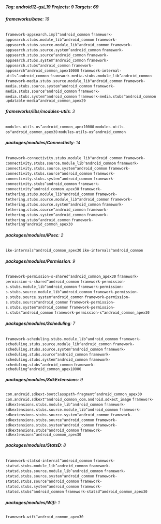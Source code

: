##### Tag: android12-gsi_19 Projects: 9 Targets: 69

###### **frameworks/base**: 16
`framework-appsearch.impl^android_common` `framework-appsearch.stubs.module_lib^android_common` `framework-appsearch.stubs.source.module_lib^android_common` `framework-appsearch.stubs.source.system^android_common` `framework-appsearch.stubs.source^android_common` `framework-appsearch.stubs.system^android_common` `framework-appsearch.stubs^android_common` `framework-appsearch^android_common_apex10000` `framework-internal-utils^android_common` `framework-media.stubs.module_lib^android_common` `framework-media.stubs.source.module_lib^android_common` `framework-media.stubs.source.system^android_common` `framework-media.stubs.source^android_common` `framework-media.stubs.system^android_common` `framework-media.stubs^android_common` `updatable-media^android_common_apex29`
###### **frameworks/libs/modules-utils**: 3
`modules-utils-os^android_common_apex10000` `modules-utils-os^android_common_apex30` `modules-utils-os^android_common`
###### **packages/modules/Connectivity**: 14
`framework-connectivity.stubs.module_lib^android_common` `framework-connectivity.stubs.source.module_lib^android_common` `framework-connectivity.stubs.source.system^android_common` `framework-connectivity.stubs.source^android_common` `framework-connectivity.stubs.system^android_common` `framework-connectivity.stubs^android_common` `framework-connectivity^android_common_apex30` `framework-tethering.stubs.module_lib^android_common` `framework-tethering.stubs.source.module_lib^android_common` `framework-tethering.stubs.source.system^android_common` `framework-tethering.stubs.source^android_common` `framework-tethering.stubs.system^android_common` `framework-tethering.stubs^android_common` `framework-tethering^android_common_apex30`
###### **packages/modules/IPsec**: 2
`ike-internals^android_common_apex30` `ike-internals^android_common`
###### **packages/modules/Permission**: 9
`framework-permission-s-shared^android_common_apex30` `framework-permission-s-shared^android_common` `framework-permission-s.stubs.module_lib^android_common` `framework-permission-s.stubs.source.module_lib^android_common` `framework-permission-s.stubs.source.system^android_common` `framework-permission-s.stubs.source^android_common` `framework-permission-s.stubs.system^android_common` `framework-permission-s.stubs^android_common` `framework-permission-s^android_common_apex30`
###### **packages/modules/Scheduling**: 7
`framework-scheduling.stubs.module_lib^android_common` `framework-scheduling.stubs.source.module_lib^android_common` `framework-scheduling.stubs.source.system^android_common` `framework-scheduling.stubs.source^android_common` `framework-scheduling.stubs.system^android_common` `framework-scheduling.stubs^android_common` `framework-scheduling^android_common_apex10000`
###### **packages/modules/SdkExtensions**: 9
`com.android.sdkext-bootclasspath-fragment^android_common_apex30` `com.android.sdkext^android_common_com.android.sdkext_image` `framework-sdkextensions.stubs.module_lib^android_common` `framework-sdkextensions.stubs.source.module_lib^android_common` `framework-sdkextensions.stubs.source.system^android_common` `framework-sdkextensions.stubs.source^android_common` `framework-sdkextensions.stubs.system^android_common` `framework-sdkextensions.stubs^android_common` `framework-sdkextensions^android_common_apex30`
###### **packages/modules/StatsD**: 8
`framework-statsd-internal^android_common` `framework-statsd.stubs.module_lib^android_common` `framework-statsd.stubs.source.module_lib^android_common` `framework-statsd.stubs.source.system^android_common` `framework-statsd.stubs.source^android_common` `framework-statsd.stubs.system^android_common` `framework-statsd.stubs^android_common` `framework-statsd^android_common_apex30`
###### **packages/modules/Wifi**: 1
`framework-wifi^android_common_apex30`
